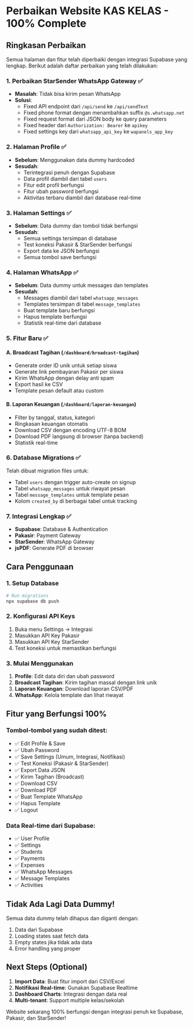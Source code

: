 # Perbaikan Website KAS KELAS - 100% Complete

## Ringkasan Perbaikan

Semua halaman dan fitur telah diperbaiki dengan integrasi Supabase yang lengkap. Berikut adalah daftar perbaikan yang telah dilakukan:

### 1. **Perbaikan StarSender WhatsApp Gateway** ✅
- **Masalah**: Tidak bisa kirim pesan WhatsApp
- **Solusi**:
  - Fixed API endpoint dari `/api/send` ke `/api/sendText`
  - Fixed phone format dengan menambahkan suffix `@s.whatsapp.net`
  - Fixed request format dari JSON body ke query parameters
  - Fixed header dari `Authorization: Bearer` ke `apikey`
  - Fixed settings key dari `whatsapp_api_key` ke `wapanels_app_key`

### 2. **Halaman Profile** ✅
- **Sebelum**: Menggunakan data dummy hardcoded
- **Sesudah**: 
  - Terintegrasi penuh dengan Supabase
  - Data profil diambil dari tabel `users`
  - Fitur edit profil berfungsi
  - Fitur ubah password berfungsi
  - Aktivitas terbaru diambil dari database real-time

### 3. **Halaman Settings** ✅
- **Sebelum**: Data dummy dan tombol tidak berfungsi
- **Sesudah**:
  - Semua settings tersimpan di database
  - Test koneksi Pakasir & StarSender berfungsi
  - Export data ke JSON berfungsi
  - Semua tombol save berfungsi

### 4. **Halaman WhatsApp** ✅
- **Sebelum**: Data dummy untuk messages dan templates
- **Sesudah**:
  - Messages diambil dari tabel `whatsapp_messages`
  - Templates tersimpan di tabel `message_templates`
  - Buat template baru berfungsi
  - Hapus template berfungsi
  - Statistik real-time dari database

### 5. **Fitur Baru** ✅

#### A. Broadcast Tagihan (`/dashboard/broadcast-tagihan`)
- Generate order ID unik untuk setiap siswa
- Generate link pembayaran Pakasir per siswa
- Kirim WhatsApp dengan delay anti spam
- Export hasil ke CSV
- Template pesan default atau custom

#### B. Laporan Keuangan (`/dashboard/laporan-keuangan`)
- Filter by tanggal, status, kategori
- Ringkasan keuangan otomatis
- Download CSV dengan encoding UTF-8 BOM
- Download PDF langsung di browser (tanpa backend)
- Statistik real-time

### 6. **Database Migrations** ✅
Telah dibuat migration files untuk:
- Tabel `users` dengan trigger auto-create on signup
- Tabel `whatsapp_messages` untuk riwayat pesan
- Tabel `message_templates` untuk template pesan
- Kolom `created_by` di berbagai tabel untuk tracking

### 7. **Integrasi Lengkap** ✅
- **Supabase**: Database & Authentication
- **Pakasir**: Payment Gateway
- **StarSender**: WhatsApp Gateway
- **jsPDF**: Generate PDF di browser

## Cara Penggunaan

### 1. Setup Database
```bash
# Run migrations
npx supabase db push
```

### 2. Konfigurasi API Keys
1. Buka menu Settings → Integrasi
2. Masukkan API Key Pakasir
3. Masukkan API Key StarSender
4. Test koneksi untuk memastikan berfungsi

### 3. Mulai Menggunakan
1. **Profile**: Edit data diri dan ubah password
2. **Broadcast Tagihan**: Kirim tagihan massal dengan link unik
3. **Laporan Keuangan**: Download laporan CSV/PDF
4. **WhatsApp**: Kelola template dan lihat riwayat

## Fitur yang Berfungsi 100%

### Tombol-tombol yang sudah ditest:
- ✅ Edit Profile & Save
- ✅ Ubah Password
- ✅ Save Settings (Umum, Integrasi, Notifikasi)
- ✅ Test Koneksi (Pakasir & StarSender)
- ✅ Export Data JSON
- ✅ Kirim Tagihan (Broadcast)
- ✅ Download CSV
- ✅ Download PDF
- ✅ Buat Template WhatsApp
- ✅ Hapus Template
- ✅ Logout

### Data Real-time dari Supabase:
- ✅ User Profile
- ✅ Settings
- ✅ Students
- ✅ Payments
- ✅ Expenses
- ✅ WhatsApp Messages
- ✅ Message Templates
- ✅ Activities

## Tidak Ada Lagi Data Dummy!

Semua data dummy telah dihapus dan diganti dengan:
1. Data dari Supabase
2. Loading states saat fetch data
3. Empty states jika tidak ada data
4. Error handling yang proper

## Next Steps (Optional)

1. **Import Data**: Buat fitur import dari CSV/Excel
2. **Notifikasi Real-time**: Gunakan Supabase Realtime
3. **Dashboard Charts**: Integrasi dengan data real
4. **Multi-tenant**: Support multiple kelas/sekolah

Website sekarang 100% berfungsi dengan integrasi penuh ke Supabase, Pakasir, dan StarSender!